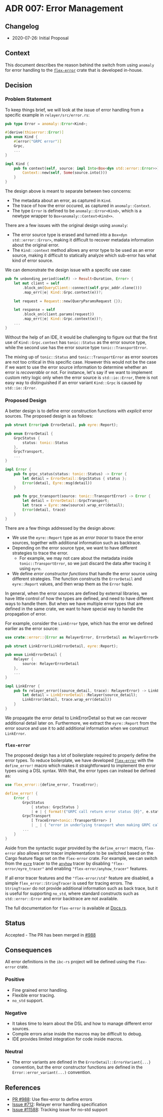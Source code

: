 # ADR 007: Error Management

## Changelog

* 2020-07-26: Initial Proposal

## Context

This document describes the reason behind the switch from using
`anomaly` for error handling to
the [`flex-error`](https://docs.rs/flex-error/) crate that is developed in-house.

## Decision

### Problem Statement

To keep things brief, we will look at the issue of error handling from a specific example
in `relayer/src/error.rs`:

```rust
pub type Error = anomaly::Error<Kind>;

#[derive(thiserror::Error)]
pub enum Kind {
    #[error("GRPC error")]
    Grpc,
    ...
}

impl Kind {
    pub fn context(self, source: impl Into<Box<dyn std::error::Error>>) -> anomaly::Context<Self> {
        Context::new(self, Some(source.into()))
    }
}
```

The design above is meant to separate between two concerns:

  - The metadata about an error, as captured in `Kind`.
  - The trace of how the error occured, as captured in `anomaly::Context`.
  - The type `Error` is defined to be `anomaly::Error<Kind>`, which is a newtype wrapper to `Box<anomaly::Context<Kind>>`.

There are a few issues with the original design using `anomaly`:

  - The error source type is erased and turned into a `Box<dyn std::error::Error>`, making it difficult to recover metadata
    information about the original error.
  - The `Kind::context` method allows any error type to be used as an error source, making it difficult to statically
    analyze which sub-error has what kind of error source.

We can demonstrate the design issue with a specific use case:

```rust
pub fn unbonding_period(&self) -> Result<Duration, Error> {
    let mut client = self
        .block_on(QueryClient::connect(self.grpc_addr.clone()))
        .map_err(|e| Kind::Grpc.context(e))?;

    let request = Request::new(QueryParamsRequest {});

    let response = self
        .block_on(client.params(request))
        .map_err(|e| Kind::Grpc.context(e))?;
    ...
}
```

Without the help of an IDE, it would be challenging to figure out that
the first use of `Kind::Grpc.context` has `tonic::Status` as the error source
type, while the second use has the error source type
`tonic::TransportError`.

The mixing up of `tonic::Status` and `tonic::TransportError` as error sources
are not too critical in this specific case. However this would not be the
case if we want to use the error source information to determine whether
an error is _recoverable_ or not. For instance, let's say if we want to
implement custom retry logic only when the error source is
`std::io::Error`, there is not easy way to distinguished if an error
variant `Kind::Grpc` is caused by `std::io::Error`.

### Proposed Design

A better design is to define error construction functions with _explicit_
error sources. The proposed design is as follows:

```rust
pub struct Error(pub ErrorDetail, pub eyre::Report);

pub enum ErrorDetail {
    GrpcStatus {
        status: tonic::Status
    },
    GrpcTransport,
    ...
}

impl Error {
    pub fn grpc_status(status: tonic::Status) -> Error {
        let detail = ErrorDetail::GrpcStatus { status };
        Error(detail, Eyre::msg(detail))
    }

    pub fn grpc_transport(source: tonic::TransportError) -> Error {
        let detail = ErrorDetail::GrpcTransport;
        let trace = Eyre::new(source).wrap_err(detail);
        Error(detail, trace)
    }
}
```

There are a few things addressed by the design above:
  - We use the `eyre::Report` type as an _error tracer_ to trace
    the error sources, together with additional information such as backtrace.
  - Depending on the error source type, we want to have different strategies
    to trace the error.
      - For example, we may not care about the metadata
        inside `tonic::TransportError`, so we just discard the data
        after tracing it using `eyre`.
  - We define _error constructor functions_ that handle the error source using
    different strategies. The function constructs the `ErrorDetail` and
    `eyre::Report` values, and then wrap them as the `Error` tuple.

In general, when the error sources are defined by external libraries,
we have little control of how the types are defined, and need to have
different ways to handle them.
But when we have multiple error types that are defined in the same crate,
we want to have special way to handle the propagation of error.

For example, consider the `LinkError` type, which has the error
we defined earlier as the error source:

```rust
use crate::error::{Error as RelayerError, ErrorDetail as RelayerErrorDetail};

pub struct LinkError(LinkErrorDetail, eyre::Report);

pub enum LinkErrorDetail {
    Relayer {
        source: RelayerErrorDetail
    },
    ...
}

impl LinkError {
    pub fn relayer_error((source_detail, trace): RelayerError) -> LinkError {
        let detail = LinkErrorDetail::Relayer(source_detail);
        LinkError(detail, trace.wrap_err(detail))
    }
}
```

We propagate the error detail to LinkErrorDetail so that we can recover
additional detail later on. Furthermore, we extract the `eyre::Report`
from the error source and use it to add additional information
when we construct `LinkError`.

### `flex-error`

The proposed design has a lot of boilerplate required to properly define
the error types. To reduce boilerplate, we have developed
[`flex-error`](https://docs.rs/flex-error/) with the `define_error!`
macro which makes it straightforward to implement the error types
using a DSL syntax. With that, the error types can instead be defined as:

```rust
use flex_error::{define_error, TraceError};

define_error! {
    Error {
        GrpcStatus
            { status: GrpcStatus }
            | e | { format!("GRPC call return error status {0}", e.status) },
        GrpcTransport
            [ TraceError<tonic::TransportError> ]
            | _ | { "error in underlying transport when making GRPC call" },
        ...
    }
}
```

Aside from the syntactic sugar provided by the `define_error!` macro, `flex-error`
also allows error tracer implementation to be switched based on the Cargo feature
flags set on the `flex-error` crate. For example, we can switch from the
[`eyre`](https://docs.rs/eyre/) tracer to the [`anyhow`](https://docs.rs/anyhow/)
tracer by disabling `"flex-error/eyre_tracer"` and enabling `"flex-error/anyhow_tracer"` features.

If all error tracer features and the `"flex-error/std"` feature are disabled,
a simple `flex_error::StringTracer` is used for tracing errors. The `StringTracer`
do not provide additional information such as back trace, but it is useful
for supporting `no_std`, where standard constructs such as `std::error::Error` and
error backtrace are not available.

The full documentation for `flex-error` is available at [Docs.rs](https://docs.rs/flex-error/).

## Status

Accepted - The PR has been merged in [#988](https://github.com/soohoio/hermes/pull/988)

## Consequences

All error definitions in the `ibc-rs` project will be defined using the
`flex-error` crate.

### Positive

- Fine grained error handling.
- Flexible error tracing.
- `no_std` support.

### Negative

- It takes time to learn about the DSL and how to manage different error sources.
- Compile errors arise inside the macros may be difficult to debug.
- IDE provides limited integration for code inside macros.

### Neutral

- The error variants are defined in the `ErrorDetail::ErrorVariant{...}` convention,
  but the error constructor functions are defined in the `Error::error_variant(...)`
  convention.

## References

- [PR #988](https://github.com/soohoio/hermes/pull/988):
  Use flex-error to define errors
- [Issue #712](https://github.com/soohoio/hermes/issues/712):
  Relayer error handling specification
- [Issue #11588](https://github.com/soohoio/hermes/issues/1158):
  Tracking issue for no-std support
